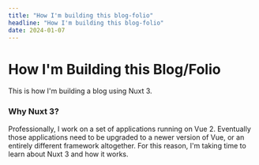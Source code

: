 ```yaml
---
title: "How I'm building this blog-folio"
headline: "How I'm building this blog-folio"
date: 2024-01-07
---
```


# How I'm Building this Blog/Folio
This is how I'm building a blog using Nuxt 3.
<!-- More -->
### Why Nuxt 3?
Professionally, I work on a set of applications running on Vue 2. Eventually those applications need to be upgraded to a newer version of Vue, or an entirely different framework altogether. For this reason, I'm taking time to learn about Nuxt 3 and how it works. 